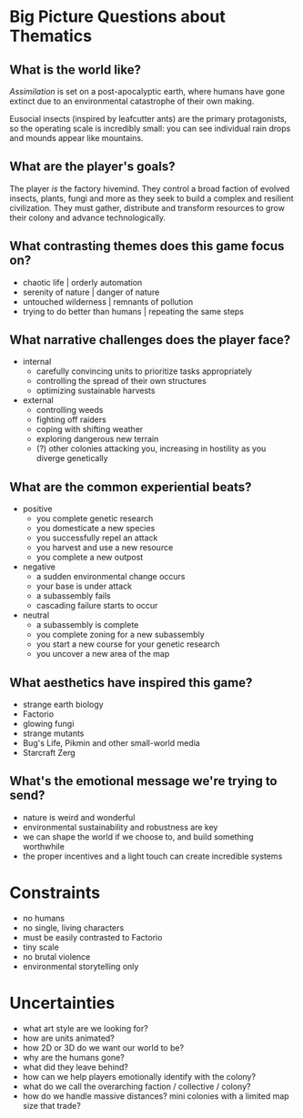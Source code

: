 # Big Picture Questions about Thematics

## What is the world like?

_Assimilation_ is set on a post-apocalyptic earth, where humans have gone extinct due to an environmental catastrophe of their own making.

Eusocial insects (inspired by leafcutter ants) are the primary protagonists, so the operating scale is incredibly small: you can see individual rain drops and mounds appear like mountains.

## What are the player's goals?

The player _is_ the factory hivemind. They control a broad faction of evolved insects, plants, fungi and more as they seek to build a complex and resilient civilization. They must gather, distribute and transform resources to grow their colony and advance technologically.

## What contrasting themes does this game focus on?

- chaotic life | orderly automation
- serenity of nature | danger of nature
- untouched wilderness | remnants of pollution
- trying to do better than humans | repeating the same steps

## What narrative challenges does the player face?

- internal
  - carefully convincing units to prioritize tasks appropriately
  - controlling the spread of their own structures
  - optimizing sustainable harvests
- external
  - controlling weeds
  - fighting off raiders
  - coping with shifting weather
  - exploring dangerous new terrain
  - (?) other colonies attacking you, increasing in hostility as you diverge genetically

## What are the common experiential beats?

- positive
  - you complete genetic research
  - you domesticate a new species
  - you successfully repel an attack
  - you harvest and use a new resource
  - you complete a new outpost
- negative
  - a sudden environmental change occurs
  - your base is under attack
  - a subassembly fails
  - cascading failure starts to occur
- neutral
  - a subassembly is complete
  - you complete zoning for a new subassembly
  - you start a new course for your genetic research
  - you uncover a new area of the map

## What aesthetics have inspired this game?

- strange earth biology
- Factorio
- glowing fungi
- strange mutants
- Bug's Life, Pikmin and other small-world media
- Starcraft Zerg

## What's the emotional message we're trying to send?

- nature is weird and wonderful
- environmental sustainability and robustness are key
- we can shape the world if we choose to, and build something worthwhile
- the proper incentives and a light touch can create incredible systems

# Constraints

- no humans
- no single, living characters
- must be easily contrasted to Factorio
- tiny scale
- no brutal violence
- environmental storytelling only

# Uncertainties

- what art style are we looking for?
- how are units animated?
- how 2D or 3D do we want our world to be?
- why are the humans gone?
- what did they leave behind?
- how can we help players emotionally identify with the colony?
- what do we call the overarching faction / collective / colony?
- how do we handle massive distances? mini colonies with a limited map size that trade?
